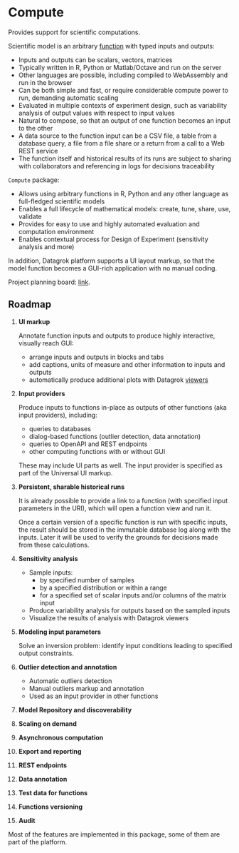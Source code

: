 # Compute

Provides support for scientific computations.

Scientific model is an arbitrary [function](https://datagrok.ai/help/overview/functions/function)
with typed inputs and outputs:

* Inputs and outputs can be scalars, vectors, matrices
* Typically written in R, Python or Matlab/Octave and run on the server
* Other languages are possible, including compiled to WebAssembly and run in the browser
* Can be both simple and fast, or require considerable compute power to run, demanding
  automatic scaling
* Evaluated in multiple contexts of experiment design, such as variability analysis
  of output values with respect to input values
* Natural to compose, so that an output of one function becomes an input to the other
* A data source to the function input can be a CSV file, a table from a database query,
  a file from a file share or a return from a call to a Web REST service
* The function itself and historical results of its runs are subject to sharing with
  collaborators and referencing in logs for decisions traceability

`Compute` package:

* Allows using arbitrary functions in R, Python and any other language as full-fledged
  scientific models
* Enables a full lifecycle of mathematical models: create, tune, share, use, validate
* Provides for easy to use and highly automated evaluation and computation environment
* Enables contextual process for Design of Experiment (sensitivity analysis and more)

In addition, Datagrok platform supports a UI layout markup, so that the model function becomes
a GUI-rich application with no manual coding.

Project planning board: [link](https://github.com/datagrok-ai/public/projects/8).

## Roadmap

1. **UI markup**

    Annotate function inputs and outputs to produce highly interactive, visually reach GUI:
    
    * arrange inputs and outputs in blocks and tabs
    * add captions, units of measure and other information to inputs and outputs
    * automatically produce additional plots with Datagrok
    [viewers](https://datagrok.ai/help/visualize/viewers)

2. **Input providers**

    Produce inputs to functions in-place as outputs of other functions (aka input providers),
    including:
    
    * queries to databases
    * dialog-based functions (outlier detection, data annotation)
    * queries to OpenAPI and REST endpoints
    * other computing functions with or without GUI

    These may include UI parts as well. The input provider is specified as part of the Universal UI
    markup.

3. **Persistent, sharable historical runs**

    It is already possible to provide a link to a function (with specified input parameters in
    the URI), which will open a function view and run it.
    
    Once a certain version of a specific function is run with specific inputs, the result should
    be stored in the immutable database log along with the inputs. Later it will be used to verify
    the grounds for decisions made from these calculations.

4. **Sensitivity analysis**

    * Sample inputs:
      * by specified number of samples
      * by a specified distribution or within a range
      * for a specified set of scalar inputs and/or columns of the matrix input
    * Produce variability analysis for outputs based on the sampled inputs
    * Visualize the results of analysis with Datagrok viewers

5. **Modeling input parameters**

    Solve an inversion problem: identify input conditions leading to specified output constraints.

6. **Outlier detection and annotation**

    * Automatic outliers detection
    * Manual outliers markup and annotation
    * Used as an input provider in other functions

7. **Model Repository and discoverability**

8. **Scaling on demand**

9. **Asynchronous computation**

10. **Export and reporting**

11. **REST endpoints**

12. **Data annotation**

13. **Test data for functions**

14. **Functions versioning**

15. **Audit**

Most of the features are implemented in this package, some of them are part of the platform.